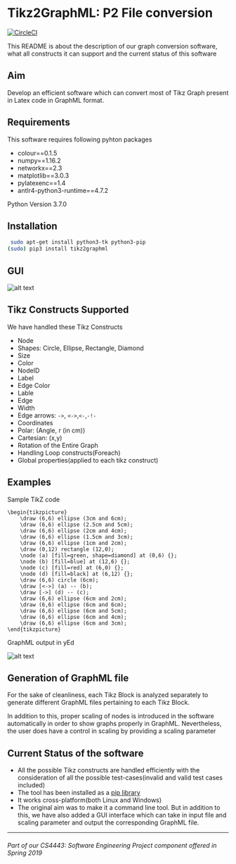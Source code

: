 
# Tikz2GraphML: P2 File conversion

[![CircleCI](https://circleci.com/gh/ysahil97/tikz-to-yed-graphml/tree/master.svg?style=svg)](https://circleci.com/gh/ysahil97/tikz-to-yed-graphml/tree/master)

This README is about the description of our graph conversion software, what all constructs it can support and the current status of this software

## Aim

Develop an efficient software which can convert most of Tikz Graph present in Latex code in GraphML format.

## Requirements

This software requires following pyhton packages
- colour==0.1.5
- numpy==1.16.2
- networkx==2.3
- matplotlib==3.0.3
- pylatexenc==1.4
- antlr4-python3-runtime==4.7.2

Python Version 3.7.0

## Installation

```bash
 sudo apt-get install python3-tk python3-pip
(sudo) pip3 install tikz2graphml
```
## GUI

![alt text][GUI]

[GUI]: https://github.com/ysahil97/tikz-to-yed-graphml/blob/master/Screenshots/SampleOutput.png "GUI-Image"



## Tikz Constructs Supported

We have handled these Tikz Constructs
* Node
* Shapes: Circle, Ellipse, Rectangle, Diamond
* Size
* Color
* NodeID
* Label
* Edge Color
* Lable
* Edge
* Width
* Edge arrows: `->`, `<->`,`<-`,`-!-`
* Coordinates
* Polar: (Angle, r (in cm))
* Cartesian: (x,y)
* Rotation of the Entire Graph
* Handling Loop constructs(Foreach)
* Global properties(applied to each tikz construct)

## Examples

Sample TikZ code

```TeX
\begin{tikzpicture}
	\draw (6,6) ellipse (3cm and 6cm);
	\draw (6,6) ellipse (2.5cm and 5cm);
	\draw (6,6) ellipse (2cm and 4cm);
	\draw (6,6) ellipse (1.5cm and 3cm);
	\draw (6,6) ellipse (1cm and 2cm);
	\draw (0,12) rectangle (12,0);
	\node (a) [fill=green, shape=diamond] at (0,6) {};
	\node (b) [fill=blue] at (12,6) {};
	\node (c) [fill=red] at (6,0) {};
	\node (d) [fill=black] at (6,12) {};
	\draw (6,6) circle (6cm);
	\draw [<->] (a) -- (b);
	\draw [->] (d) -- (c);
	\draw (6,6) ellipse (6cm and 2cm);
	\draw (6,6) ellipse (6cm and 6cm);
	\draw (6,6) ellipse (6cm and 5cm);
	\draw (6,6) ellipse (6cm and 4cm);
	\draw (6,6) ellipse (6cm and 3cm);
\end{tikzpicture}
```
GraphML output in yEd

![alt text][Sample Output]

[Sample Output]: https://github.com/ysahil97/tikz-to-yed-graphml/blob/master/Screenshots/SampleOutput.png "Sample Output"

## Generation of GraphML file

For the sake of cleanliness, each Tikz Block is analyzed separately to generate different GraphML files pertaining to each Tikz Block.

In addition to this, proper scaling of nodes is introduced in the software automatically in order to show graphs properly in GraphML. Nevertheless, the user does have a control in scaling by providing a scaling parameter

## Current Status of the software

* All the possible Tikz constructs are handled efficiently with the consideration of all the possible test-cases(invalid and valid test cases included)
* The tool has been installed as a [pip library](https://pypi.org/project/tikz2graphml/)
* It works cross-platform(both Linux and Windows)
* The original aim was to make it a command line tool. But in addition to this, we have also added a GUI interface which can take in input file and scaling parameter and output the corresponding GraphML file.

-------

###### Part of our CS4443: Software Engineering Project component offered in Spring 2019
